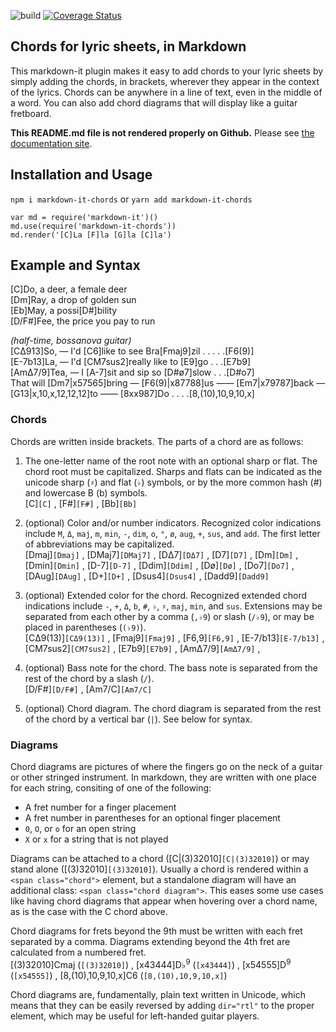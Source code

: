 ![build](https://travis-ci.org/dnotes/markdown-it-chords.svg?branch=master)
[![Coverage Status](https://coveralls.io/repos/github/dnotes/markdown-it-chords/badge.svg?branch=master)](https://coveralls.io/github/dnotes/markdown-it-chords?branch=master)

## Chords for lyric sheets, in Markdown

This markdown-it plugin makes it easy to add chords to your lyric sheets by simply adding the chords, in brackets, wherever they appear in the context of the lyrics. Chords can be anywhere in a line of text, even in the middle of a word. You can also add chord diagrams that will display like a guitar fretboard.

**This README.md file is not rendered properly on Github.** Please see [the documentation site](https://dnotes.github.io/markdown-it-chords/).

## Installation and Usage

`npm i markdown-it-chords` or `yarn add markdown-it-chords`

```
var md = require('markdown-it')()
md.use(require('markdown-it-chords'))
md.render('[C]La [F]la [G]la [C]la')
```

## Example and Syntax

[C]Do, a deer, a female deer\
[Dm]Ray, a drop of golden sun\
[Eb]May, a possi[D#]bility\
[D/F#]Fee, the price you pay to run

*(half-time, bossanova guitar)*\
[CΔ913]So, — I'd [C6]like to see Bra[Fmaj9]zil . . . . .[F6(9)]\
[E-7b13]La, — I'd [CM7sus2]really like to [E9]go . . .[E7b9]\
[AmΔ7/9]Tea, — I [A-7]sit and sip so [D#ø7]slow . . .[D#o7]\
That will [Dm7|x57565]bring — [F6(9)|x87788]us —— [Em7|x79787]back — [G13|x,10,x,12,12,12]to —— [8xx987]Do . . . .[8,(10),10,9,10,x]

### Chords

Chords are written inside brackets. The parts of a chord are as follows:

1. The one-letter name of the root note with an optional sharp or flat. The chord root must be capitalized. Sharps and flats can be indicated as the unicode sharp (`♯`) and flat (`♭`) symbols, or by the more common hash (#) and lowercase B (b) symbols.\
[C]`[C]` ,
[F#]`[F#]` ,
[Bb]`[Bb]`

2. (optional) Color and/or number indicators. Recognized color indications include `M`, `Δ`, `maj`, `m`, `min`, `-`, `dim`, `o`, `°`, `ø`, `aug`, `+`, `sus`, and `add`. The first letter of abbreviations may be capitalized.\
[Dmaj]`[Dmaj]` ,
[DMaj7]`[DMaj7]` ,
[DΔ7]`[DΔ7]` ,
[D7]`[D7]` ,
[Dm]`[Dm]` ,
[Dmin]`[Dmin]` ,
[D-7]`[D-7]` ,
[Ddim]`[Ddim]` ,
[Dø]`[Dø]` ,
[Do7]`[Do7]` ,
[DAug]`[DAug]` ,
[D+]`[D+]` ,
[Dsus4]`[Dsus4]` ,
[Dadd9]`[Dadd9]`

3. (optional) Extended color for the chord. Recognized extended chord indications include `-`, `+`, `Δ`, `b`, `#`, `♭`, `♯`, `maj`, `min`, and `sus`. Extensions may be separated from each other by a comma (`,♭9`) or slash (`/♭9`), or may be placed in parentheses (`(♭9)`).\
[CΔ9(13)]`[CΔ9(13)]` ,
[Fmaj9]`[Fmaj9]` ,
[F6,9]`[F6,9]` ,
[E-7/b13]`[E-7/b13]` ,
[CM7sus2]`[CM7sus2]` ,
[E7b9]`[E7b9]` ,
[AmΔ7/9]`[AmΔ7/9]` ,

4. (optional) Bass note for the chord. The bass note is separated from the rest of the chord by a slash (`/`).\
[D/F#]`[D/F#]` ,
[Am7/C]`[Am7/C]`

5. (optional) Chord diagram. The chord diagram is separated from the rest of the chord by a vertical bar (`|`). See below for syntax.

### Diagrams

Chord diagrams are pictures of where the fingers go on the neck of a guitar or other stringed instrument. In markdown, they are written with one place for each string, consiting of one of the following:
* A fret number for a finger placement
* A fret number in parentheses for an optional finger placement
* `0`, `O`, or `o` for an open string
* `X` or `x` for a string that is not played

Diagrams can be attached to a chord ([C|(3)32010]`[C|(3)32010]`) or may stand alone ([(3)32010]`[(3)32010]`). Usually a chord is rendered within a `<span class="chord">` element, but a standalone diagram will have an additional class: `<span class="chord diagram">`. This eases some use cases like having chord diagrams that appear when hovering over a chord name, as is the case with the C chord above.

Chord diagrams for frets beyond the 9th must be written with each fret separated by a comma. Diagrams extending beyond the 4th fret are calculated from a numbered fret.\
[(3)32010]Cmaj (`[(3)32010]`) ,
[x43444]D♭<sup>9</sup> (`[x43444]`) ,
[x54555]D<sup>9</sup> (`[x54555]`) ,
[8,(10),10,9,10,x]C6 (`[8,(10),10,9,10,x]`)

Chord diagrams are, fundamentally, plain text written in Unicode, which means that they can be easily reversed by adding `dir="rtl"` to the proper element, which may be useful for left-handed guitar players.
